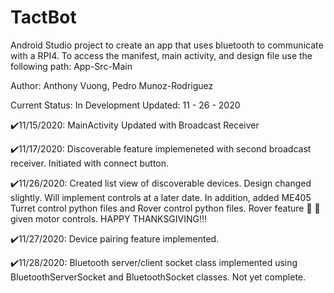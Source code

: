 # TactBot
Android Studio project to create an app that uses bluetooth to communicate with a RPI4.
To access the manifest, main activity, and design file use the following path: App-Src-Main

Author: Anthony Vuong, Pedro Munoz-Rodriguez

Current Status: In Development
Updated: 11 - 26 - 2020


✔️11/15/2020: MainActivity Updated with Broadcast Receiver

✔️11/17/2020: Discoverable feature implemeneted with second broadcast receiver. Initiated with connect button.

✔️11/26/2020: Created list view of discoverable devices. Design changed slightly. Will implement
controls at a later date. In addition, added ME405 Turret control python files and Rover control
python files. Rover feature 🚗 🚗 given motor controls. HAPPY THANKSGIVING!!!

✔️11/27/2020: Device pairing feature implemented.

✔️11/28/2020: Bluetooth server/client socket class implemented using BluetoothServerSocket and BluetoothSocket classes. Not yet complete.


